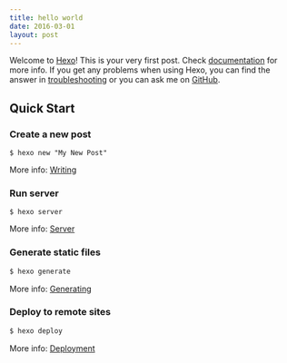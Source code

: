 ```yaml
---
title: hello world
date: 2016-03-01
layout: post
---
```

Welcome to [Hexo](http://hexo.io/)! This is your very first post. Check [documentation](http://hexo.io/docs/) for more info. If you get any problems when using Hexo, you can find the answer in [troubleshooting](http://hexo.io/docs/troubleshooting.html) or you can ask me on [GitHub](https://github.com/hexojs/hexo/issues).

## Quick Start

### Create a new post

```
$ hexo new "My New Post"
```

More info: [Writing](http://hexo.io/docs/writing.html)

### Run server

```
$ hexo server
```

More info: [Server](http://hexo.io/docs/server.html)

### Generate static files

```js
$ hexo generate
```

More info: [Generating](http://hexo.io/docs/generating.html)

### Deploy to remote sites

```js
$ hexo deploy
```

More info: [Deployment](http://hexo.io/docs/deployment.html)